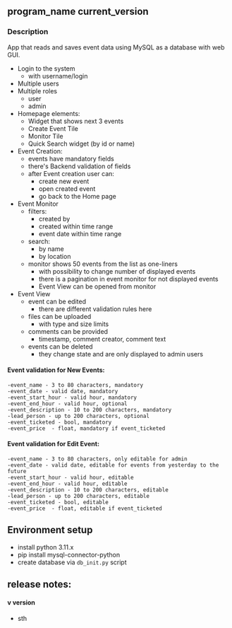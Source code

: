 ## program_name current_version
### Description
App that reads and saves event data using MySQL as a database with web GUI.

* Login to the system
  * with username/login
* Multiple users
* Multiple roles
  * user
  * admin
* Homepage elements:
  * Widget that shows next 3 events 
  * Create Event Tile
  * Monitor Tile
  * Quick Search widget (by id or name)
* Event Creation:
  * events have mandatory fields
  * there's Backend validation of fields
  * after Event creation user can:
    * create new event
    * open created event
    * go back to the Home page
* Event Monitor
  * filters:
    * created by
    * created within time range
    * event date within time range
  * search:
    * by name
    * by location
  * monitor shows 50 events from the list as one-liners
    * with possibility to change number of displayed events
    * there is a pagination in event monitor for not displayed events
    * Event View can be opened from monitor
* Event View 
  * event can be edited
    * there are different validation rules here
  * files can be uploaded
    * with type and size limits
  * comments can be provided
    * timestamp, comment creator, comment text
  * events can be deleted
    * they change state and are only displayed to admin users

#### Event validation for New Events:
```
-event_name - 3 to 80 characters, mandatory
-event_date - valid date, mandatory
-event_start_hour - valid hour, mandatory
-event_end_hour - valid hour, optional
-event_description - 10 to 200 characters, mandatory
-lead_person - up to 200 characters, optional
-event_ticketed - bool, mandatory
-event_price  - float, mandatory if event_ticketed
```
#### Event validation for Edit Event:
```
-event_name - 3 to 80 characters, only editable for admin
-event_date - valid date, editable for events from yesterday to the future
-event_start_hour - valid hour, editable
-event_end_hour - valid hour, editable
-event_description - 10 to 200 characters, editable
-lead_person - up to 200 characters, editable
-event_ticketed - bool, editable
-event_price  - float, editable if event_ticketed
```

## Environment setup
* install python 3.11.x
* pip install mysql-connector-python
* create database via ``db_init.py`` script

## release notes:
#### v version
* sth